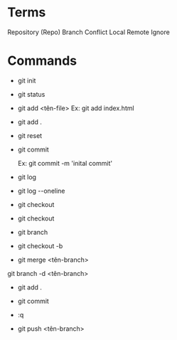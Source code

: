 # Terms
Repository (Repo)
Branch
Conflict
Local
Remote
Ignore


# Commands
<!-- Cài Đặt git vào dự án -->
- git init 

<!-- Xem tình trạng dự án  (tất cả các file hay folder) -->
- git status


<!-- Chuẩn bị lưu tại thời điểm hiện tại của dự án -->
- git add <tên-file>
   Ex: git add index.html
<!-- Tất cả các file -->
- git add . 

<!-- Hủy các chuẩn bị của git add -->
- git reset

<!-- Chính thức lưu -->

- git commit

   Ex: git commit -m 'inital commit' 
   <!-- Commit đầu tiên -->

<!-- Xem các thời điểm commit -->

- git log

- git log --oneline <!--gọn hơn-->

<!-- Back to any commit -->
<!-- Dùng quay lại cá thời điểm nào đó -->
<!-- B1: copy id commit from "git log" -->
- git checkout <id-commit> 
- git checkout <branch-name>

- git branch

<!-- Create New Branch -->
- git checkout -b <branch-name>

<!-- Merge -->

- git merge <tên-branch>

<!-- Xóa branch -->

git branch -d <tên-branch>


<!--  Khi xảy ra conflicts, có 2 lựa chọn -->
<!-- Giữ 1 in 2 hoặc cả 2 -->
- git add .
<!-- ko cần note => resolve conflicts -->
- git commit

<!-- Exit -->
- :q

<!-- GITHUB -->
<!-- Tên Project phải cùng tên Vs Repos trên GH -->
- git push <url> <tên-branch>